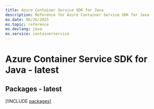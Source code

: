 ```yaml
---
title: Azure Container Service SDK for Java
description: Reference for Azure Container Service SDK for Java
ms.date: 06/26/2025
ms.topic: reference
ms.devlang: java
ms.service: containerservice
---
```

# Azure Container Service SDK for Java - latest
## Packages - latest
[!INCLUDE [packages](container-service-index.md)]